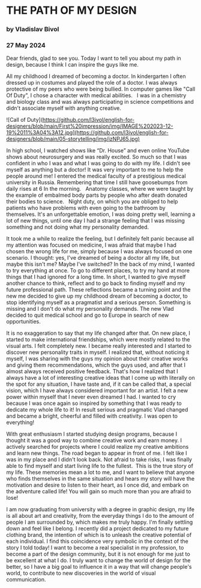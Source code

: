 # THE PATH OF MY DESIGN
### by Vladislav Bivol
### 27 May 2024

Dear friends, glad to see you. Today I want to tell you about my path in design, because I think I can inspire the guys like me.

All my childhood I dreamed of becoming a doctor. In kindergarten I often dressed up in costumes and played the role of a doctor. I was always protective of my peers who were being bullied.
In computer games like "Call Of Duty", I chose a character with medical abilities.   I was in a chemistry and biology class and was always participating in science competitions and didn't associate myself with anything creative.

![Call of Duty](https://github.com/l3ivol/english-for-designers/blob/main/First%20impression/img/IMAGE%202023-12-19%2011%3A04%3A12.jpg](https://github.com/l3ivol/english-for-designers/blob/main/05-storytelling/img/izNPJ65.jpg)


In high school, I watched shows like “Dr. House” and even online YouTube shows about neurosurgery and was really excited. So much so that I was confident in who I was and what I was going to do with my life. I didn't see myself as anything but a doctor! It was very important to me to help the people around me!
I entered the medical faculty of a prestigious medical university in Russia. Remembering that time I still have goosebumps from daily rises at 6 In the morning.   Anatomy classes, where we were taught by the example of embalmed body parts by people who after death donated their bodies to science.   Night duty, on which you are obliged to help patients who have problems with even going to the bathroom by themselves. It's an unforgettable emotion, I was doing pretty well, learning a lot of new things, until one day I had a strange feeling that I was missing something and not doing what my personality demanded. 

It took me a while to realize the feeling, but I definitely felt panic because all my attention was focused on medicine, I was afraid that maybe I had chosen the wrong life for me, simply because I was always focused on one scenario. I thought: yes, I've dreamed of being a doctor all my life, but maybe this isn't me? 
Maybe I've switched? In the back of my mind, I wanted to try everything at once. To go to different places, to try my hand at more things that I had ignored for a long time. 
In short, I wanted to give myself another chance to think, reflect and to go back to finding myself and my future professional path.
These reflections became a turning point and the new me decided to give up my childhood dream of becoming a doctor, to stop identifying myself as a pragmatist and a serious person. Something is missing and I don't do what my personality demands. 
The new Vlad decided to quit medical school and go to Europe in search of new opportunities.

It is no exaggeration to say that my life changed after that. On new place, I started to make international friendships, which were mostly related to the visual arts. 
I felt completely new.
I became really interested and I started to discover new personality traits in myself. 
I realized that, without noticing it myself, I was sharing with the guys my opinion about their creative works and giving them recommendations, which the guys used, and after that I almost always received positive feedback. That's how I realized that I always have a lot of interesting creative ideas that I come up with literally on the spot for any situation, I have taste and, if it can be called that, a special vision, which I have always considered important for an artist. I felt a new power within myself that I never even dreamed I had. 
I wanted to cry because I was once again so inspired by something that I was ready to dedicate my whole life to it! In result serious and pragmatic Vlad changed and became a bright, cheerful and filled with creativity. I was open to everything! 

With great enthusiasm I started studying design programs, because I thought it was a good way to combine creative work and earn money. 
I actively searched for projects where I could realize my creative ambitions and learn new things. The road began to appear in front of me. I felt like I was in my place and I didn't look back. Not afraid to take risks, I was finally able to find myself and start living life to the fullest.  This is the true story of my life. 
These memories mean a lot to me, and I want to believe that anyone who finds themselves in the same situation and hears my story will have the motivation and desire to listen to their heart, as I once did, and embark on the adventure called life! You will gain so much more than you are afraid to lose!

I am now graduating from university with a degree in graphic design, my life is all about art and creativity, from the everyday things I do to the amount of people I am surrounded by, which makes me truly happy. I'm finally settling down and feel like I belong. I recently did a project dedicated to my future clothing brand, the intention of which is to unleash the creative potential of each individual. I find this coincidence very symbolic in the context of the story I told today!
I want to become a real specialist in my profession, to become a part of the design community, but it is not enough for me just to be excellent at what I do. I truly want to change the world of design for the better, so I have a big goal to influence it in a way that will change people's world, to contribute to new discoveries in the world of visual communication.
